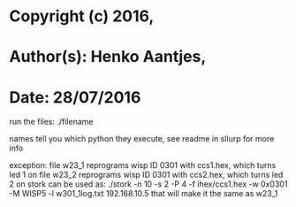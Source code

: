 #  Copyright (c) 2016,                                                                              #
# Author(s): Henko Aantjes,                                                                         #                 
# Date: 28/07/2016                                                                                  #

run the files: ./filename

names tell you which python they execute, see readme in sllurp for more info

exception:
file w23_1 reprograms wisp ID 0301 with ccs1.hex, which turns led 1 on
file w23_2 reprograms wisp ID 0301 with ccs2.hex, which turns led 2 on
stork can be used as: ./stork -n 10 -s 2 -P 4 -f ihex/ccs1.hex -w 0x0301 -M WISP5 -l w301_1log.txt 192.168.10.5
that will make it the same as w23_1
